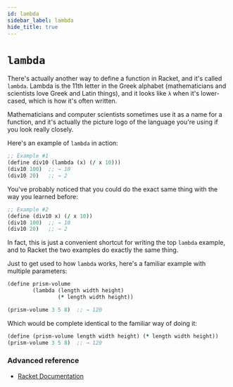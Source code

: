 ```yaml
---
id: lambda
sidebar_label: lambda
hide_title: true
---
```


# `lambda`

There's actually another way to define a function in Racket, and it's called
`lambda`. Lambda is the 11th letter in the Greek alphabet (mathematicians and 
scientists love Greek and Latin things), and it looks like `λ` when it's
lower-cased, which is how it's often written.

Mathematicians and computer scientists sometimes use it as a name for a 
function, and it's actually the picture logo of the language you're using if you
look really closely.

Here's an example of `lambda` in action:

``` clojure
;; Example #1
(define div10 (lambda (x) (/ x 10)))
(div10 100)  ;; → 10
(div10 20)   ;; → 2
```

You've probably noticed that you could do the exact same thing with the way you
learned before:

``` clojure
;; Example #2
(define (div10 x) (/ x 10))
(div10 100)  ;; → 10
(div10 20)   ;; → 2
```

In fact, this is just a convenient shortcut for writing the top `lambda`
example, and to Racket the two examples do exactly the same thing.

Just to get used to how `lambda` works, here's a familiar example with multiple
parameters:

``` clojure
(define prism-volume 
        (lambda (length width height) 
                (* length width height))

(prism-volume 3 5 8)  ;; → 120
```

Which would be complete identical to the familiar way of doing it:

``` clojure
(define (prism-volume length width height) (* length width height))
(prism-volume 3 5 8)  ;; → 120
```

### Advanced reference
* [Racket Documentation][1]

[1]: https://docs.racket-lang.org/guide/lambda.html
